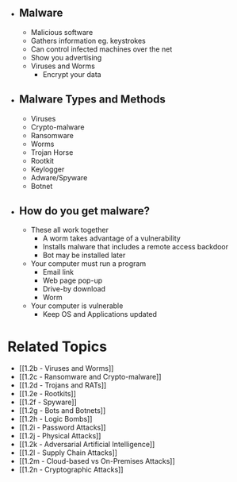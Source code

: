 - ## Malware
	- Malicious software
	- Gathers information eg. keystrokes
	- Can control infected machines over the net
	- Show you advertising
	- Viruses and Worms
		- Encrypt your data
- ## Malware Types and Methods
	- Viruses
	- Crypto-malware
	- Ransomware
	- Worms
	- Trojan Horse
	- Rootkit
	- Keylogger
	- Adware/Spyware
	- Botnet
- ## How do you get malware?
	- These all work together
		- A worm takes advantage of a vulnerability
		- Installs malware that includes a remote access backdoor
		- Bot may be installed later
	- Your computer must run a program
		- Email link
		- Web page pop-up
		- Drive-by download
		- Worm
	- Your computer is vulnerable
		- Keep OS and Applications updated
# Related Topics
- [[1.2b - Viruses and Worms]]
- [[1.2c - Ransomware and Crypto-malware]]
- [[1.2d - Trojans and RATs]]
- [[1.2e - Rootkits]]
- [[1.2f - Spyware]]
- [[1.2g - Bots and Botnets]]
- [[1.2h - Logic Bombs]]
- [[1.2i - Password Attacks]]
- [[1.2j - Physical Attacks]]
- [[1.2k - Adversarial Artificial Intelligence]]
- [[1.2l - Supply Chain Attacks]]
- [[1.2m - Cloud-based vs On-Premises Attacks]]
- [[1.2n - Cryptographic Attacks]]

